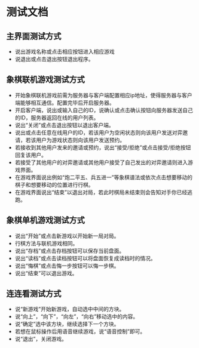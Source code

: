 # 测试文档
## 主界面测试方式
+ 说出游戏名称或点击相应按钮进入相应游戏
+ 说退出或点击退出按钮退出程序。
## 象棋联机游戏测试方式
+ 开始象棋联机游戏前需为服务器与客户端配置相应ip地址，使得服务器与客户端能够相互通信。配置完毕后开启服务器。
+ 开启客户端，说出或输入自己的ID，说确认或点击确认按钮向服务器发送自己的ID，服务器返回在线的用户列表。
+ 说出“关闭”或点击退出按钮以退出客户端。
+ 说出或点击任意在线用户的ID，若该用户为空闲状态则向该用户发送对弈邀请，若该用户为游戏状态则向该用户发送预约。
+ 若接收到其他用户发来的邀请或预约，说出“接受/拒绝”或点击接受/拒绝按钮回复该用户。
+ 若接受了其他用户的对弈邀请或其他用户接受了自己发出的对弈邀请则进入游戏界面。
+ 在游戏界面说出例如“炮二平五、兵五进一”等象棋谱法或依次点击想要移动的棋子和想要移动的位置进行行棋。
+ 在游戏界面说出“结束”以退出对局，若此时棋局未结束则会告知对手你已经逃跑。
## 象棋单机游戏测试方式
+ 说出“开始”或点击新游戏以开始新一局对局。
+ 行棋方法与联机游戏相同。
+ 说出“存档”或点击存档按钮可以保存当前盘面。
+ 说出“读档”或点击读档按钮可以将盘面恢复成读档时的情况。
+ 说出“悔棋”或点击悔一步按钮可以悔一步棋。
+ 说出“结束”可以退出游戏。
## 连连看测试方式
+ 说“新游戏”开始新游戏，自动选中中间的方块。
+ 说“向上”，“向下”，“向左”，“向右”移动选中的内容。
+ 说“确定”选中该方块，继续选择下一个方块。
+ 若想在鼠标操作后用语音继续游戏，说“语音控制”即可。
+ 说“退出”，关闭游戏。